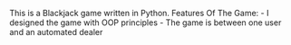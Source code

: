 This is a Blackjack game written in Python. 
  Features Of The Game:
    - I designed the game with OOP principles
    - The game is between one user and an automated dealer
 
